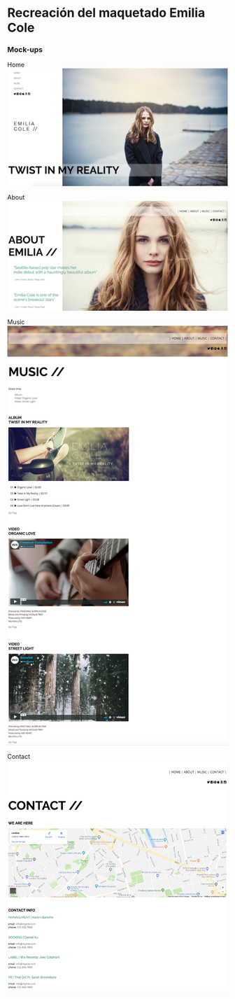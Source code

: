 # Recreación del maquetado Emilia Cole

### Mock-ups

Home
<img src="img/mockups/home.png" alt="emilia's home">

About
<img src="img/mockups/about.png" alt="emilia's about">

Music
<img src="img/mockups/music.png" alt="emilia's music">

Contact
<img src="img/mockups/contact.png" alt="emilia's contact">

